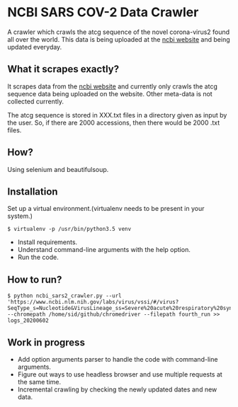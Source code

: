 # NCBI SARS COV-2 Data Crawler
A crawler which crawls the atcg sequence of the novel corona-virus2
found all over the world. This data is being uploaded at the [ncbi
website](https://www.ncbi.nlm.nih.gov/labs/virus/vssi/#/virus?SeqType_s=Nucleotide&VirusLineage_ss=Severe%20acute%20respiratory%20syndrome%20coronavirus%202,%20taxid:2697049&Completeness_s=complete) and being updated everyday.

## What it scrapes exactly?
It scrapes data from the [ncbi website](https://www.ncbi.nlm.nih.gov/labs/virus/vssi/#/virus?SeqType_s=Nucleotide&VirusLineage_ss=Severe%20acute%20respiratory%20syndrome%20coronavirus%202,%20taxid:2697049&Completeness_s=complete) and currently only crawls the atcg
sequence data being uploaded on the website. Other meta-data is not collected
currently.

The atcg sequence is stored in XXX.txt files in a directory given as
input by the user. So, if there are 2000 accessions, then there would be
2000 .txt files.

## How?
Using selenium and beautifulsoup.

## Installation
Set up a virtual environment.(virtualenv needs to be present in your system.)
```
$ virtualenv -p /usr/bin/python3.5 venv
```
- Install requirements.
- Understand command-line arguments with the help option.
- Run the code.

## How to run?
```
$ python ncbi_sars2_crawler.py --url 'https://www.ncbi.nlm.nih.gov/labs/virus/vssi/#/virus?SeqType_s=Nucleotide&VirusLineage_ss=Severe%20acute%20respiratory%20syndrome%20coronavirus%202,%20taxid:2697049&Completeness_s=complete' --chromepath /home/sid/github/chromedriver --filepath fourth_run >> logs_20200602
```
## Work in progress
- Add option arguments parser to handle the code with command-line
arguments.
- Figure out ways to use headless browser and use multiple requests
at the same time.
- Incremental crawling by checking the newly updated dates and new data.
